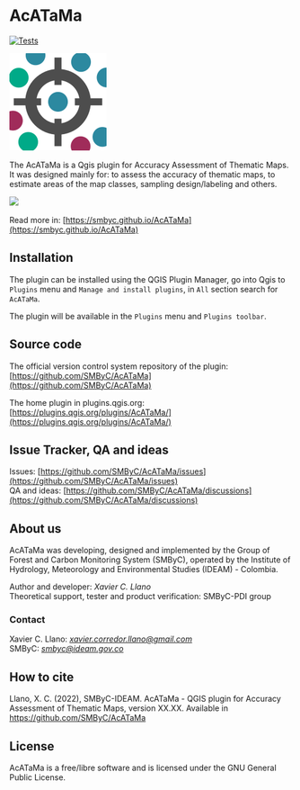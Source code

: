 # AcATaMa #
[![Tests](https://github.com/SMByC/AcATaMa/actions/workflows/tests.yml/badge.svg?branch=master)](https://github.com/SMByC/AcATaMa/actions/workflows/tests.yml)

![](icons/acatama.svg)

The AcATaMa is a Qgis plugin for Accuracy Assessment of Thematic Maps. It was designed mainly for: to assess the accuracy of thematic maps, to estimate areas of the map classes, sampling design/labeling and others.

![](docs/img/overview.jpg)

Read more in: [https://smbyc.github.io/AcATaMa](https://smbyc.github.io/AcATaMa)

## Installation

The plugin can be installed using the QGIS Plugin Manager, go into Qgis to `Plugins` menu and `Manage and install plugins`, in `All` section search for `AcATaMa`.

The plugin will be available in the `Plugins` menu and `Plugins toolbar`.

## Source code

The official version control system repository of the plugin:
[https://github.com/SMByC/AcATaMa](https://github.com/SMByC/AcATaMa)

The home plugin in plugins.qgis.org: [https://plugins.qgis.org/plugins/AcATaMa/](https://plugins.qgis.org/plugins/AcATaMa/)

## Issue Tracker, QA and ideas

Issues: [https://github.com/SMByC/AcATaMa/issues](https://github.com/SMByC/AcATaMa/issues)  
QA and ideas: [https://github.com/SMByC/AcATaMa/discussions](https://github.com/SMByC/AcATaMa/discussions)

## About us

AcATaMa was developing, designed and implemented by the Group of Forest and Carbon Monitoring System (SMByC), operated by the Institute of Hydrology, Meteorology and Environmental Studies (IDEAM) - Colombia.

Author and developer: *Xavier C. Llano*  
Theoretical support, tester and product verification: SMByC-PDI group

### Contact

Xavier C. Llano: *xavier.corredor.llano@gmail.com*  
SMByC: *smbyc@ideam.gov.co*

## How to cite

Llano, X. C. (2022), SMByC-IDEAM. AcATaMa - QGIS plugin for Accuracy Assessment of Thematic Maps, version XX.XX. Available in https://github.com/SMByC/AcATaMa

## License

AcATaMa is a free/libre software and is licensed under the GNU General Public License.
